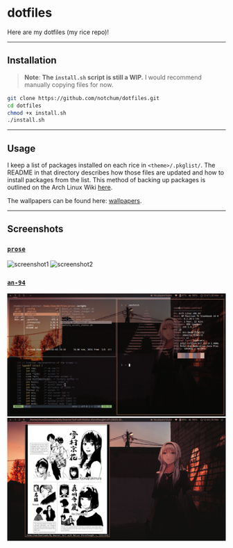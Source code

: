 # dotfiles

Here are my dotfiles (my rice repo)!

---

## Installation
> **Note**: **The `install.sh` script is still a WIP.** I would recommend manually copying files for now.

```sh
git clone https://github.com/notchum/dotfiles.git
cd dotfiles
chmod +x install.sh
./install.sh
```
---

## Usage

I keep a list of packages installed on each rice in `<theme>/.pkglist/`. The README in that directory describes how those files are updated and how to install packages from the list. This method of backing up packages is outlined on the Arch Linux Wiki [here](https://wiki.archlinux.org/title/Pacman/Tips_and_tricks#List_of_installed_packages).

The wallpapers can be found here: [wallpapers](https://github.com/notchum/wallpapers).

---

##  Screenshots

### [`prose`](prose/)

![screenshot1](doublechic/screenshot1.png)
![screenshot2](doublechic/screenshot2.png)

### [`an-94`](an-94/)

![screenshot1](an-94/screenshot1.png)
![screenshot2](an-94/screenshot2.png)

